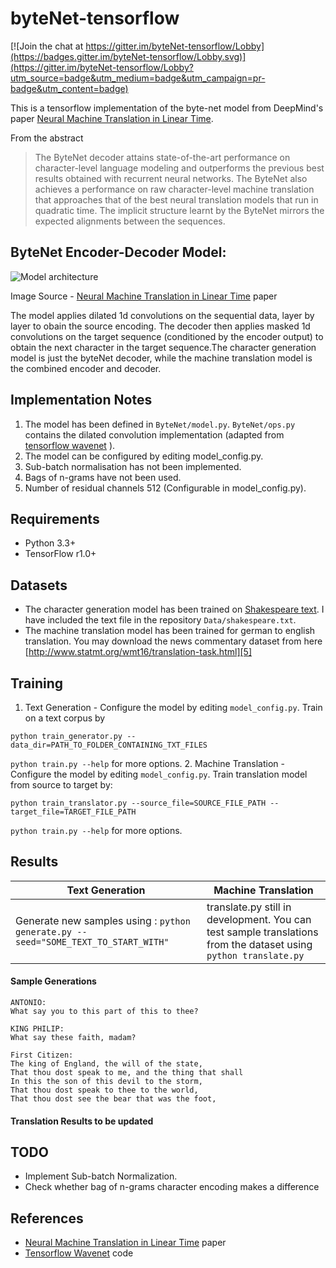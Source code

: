 # byteNet-tensorflow

[![Join the chat at https://gitter.im/byteNet-tensorflow/Lobby](https://badges.gitter.im/byteNet-tensorflow/Lobby.svg)](https://gitter.im/byteNet-tensorflow/Lobby?utm_source=badge&utm_medium=badge&utm_campaign=pr-badge&utm_content=badge)

This is a tensorflow implementation of the byte-net model from DeepMind's paper [Neural Machine Translation in Linear Time][1]. 

From the abstract
>The ByteNet decoder attains state-of-the-art performance on character-level language modeling and outperforms the previous best results obtained with recurrent neural networks.  The ByteNet also achieves a performance on raw character-level machine translation that approaches that of the best neural translation models that run in quadratic time. The implicit structure learnt by the ByteNet mirrors the expected alignments between the sequences.

## ByteNet Encoder-Decoder Model:
![Model architecture](http://i.imgur.com/IE6Zq6o.jpg)

Image Source - [Neural Machine Translation in Linear Time][1] paper

The model applies dilated 1d convolutions on the sequential data, layer by layer to obain the source encoding. The decoder then applies masked 1d convolutions on the target sequence (conditioned by the encoder output) to obtain the next character in the target sequence.The character generation model is just the byteNet decoder, while the machine translation model is the combined encoder and decoder.

## Implementation Notes
1. The model has been defined in ```ByteNet/model.py```. ```ByteNet/ops.py``` contains the dilated convolution implementation (adapted from [tensorflow wavenet][2] ).
2. The model can be configured by editing model_config.py.
3. Sub-batch normalisation has not been implemented.
4. Bags of n-grams have not been used.
5. Number of residual channels 512 (Configurable in model_config.py).

## Requirements
- Python 3.3+
- TensorFlow r1.0+

## Datasets
- The character generation model has been trained on [Shakespeare text][4]. I have included the text file in the repository ```Data/shakespeare.txt```.
- The machine translation model has been trained for german to english translation. You may download the news commentary dataset from here [http://www.statmt.org/wmt16/translation-task.html][5]

## Training
1. Text Generation - Configure the model by editing ```model_config.py```. Train on a text corpus by
  
  ```python train_generator.py --data_dir=PATH_TO_FOLDER_CONTAINING_TXT_FILES```
  
  ```python train.py --help``` for more options.
2. Machine Translation - Configure the model by editing ```model_config.py```. Train translation model from source to target by:
  
  ```python train_translator.py --source_file=SOURCE_FILE_PATH --target_file=TARGET_FILE_PATH```
  
  ```python train.py --help``` for more options.

## Results
| Text Generation        | Machine Translation  |
| ----- | -----|
| Generate new samples using : ```python generate.py --seed="SOME_TEXT_TO_START_WITH"```| translate.py still in development. You can test sample translations from the dataset using ```python translate.py``` |

#### Sample Generations

```
ANTONIO:
What say you to this part of this to thee?

KING PHILIP:
What say these faith, madam?

First Citizen:
The king of England, the will of the state,
That thou dost speak to me, and the thing that shall
In this the son of this devil to the storm,
That thou dost speak to thee to the world,
That thou dost see the bear that was the foot,

```

#### Translation Results to be updated

## TODO
- Implement Sub-batch Normalization.
- Check whether bag of n-grams character encoding makes a difference

## References
- [Neural Machine Translation in Linear Time][1] paper
- [Tensorflow Wavenet][2] code

[1]:https://arxiv.org/abs/1610.10099
[2]:https://github.com/ibab/tensorflow-wavenet
[3]:https://drive.google.com/file/d/0B30fmeZ1slbBYWVSWnMyc3hXQVU/view?usp=sharing
[4]:http://cs.stanford.edu/people/karpathy/char-rnn/
[5]:http://www.statmt.org/wmt16/translation-task.html
